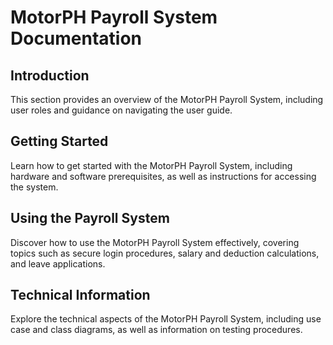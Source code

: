 # MotorPH Payroll System Documentation

## Introduction

This section provides an overview of the MotorPH Payroll System, including user roles and guidance on navigating the user guide.

## Getting Started

Learn how to get started with the MotorPH Payroll System, including hardware and software prerequisites, as well as instructions for accessing the system.

## Using the Payroll System

Discover how to use the MotorPH Payroll System effectively, covering topics such as secure login procedures, salary and deduction calculations, and leave applications.

## Technical Information

Explore the technical aspects of the MotorPH Payroll System, including use case and class diagrams, as well as information on testing procedures.
